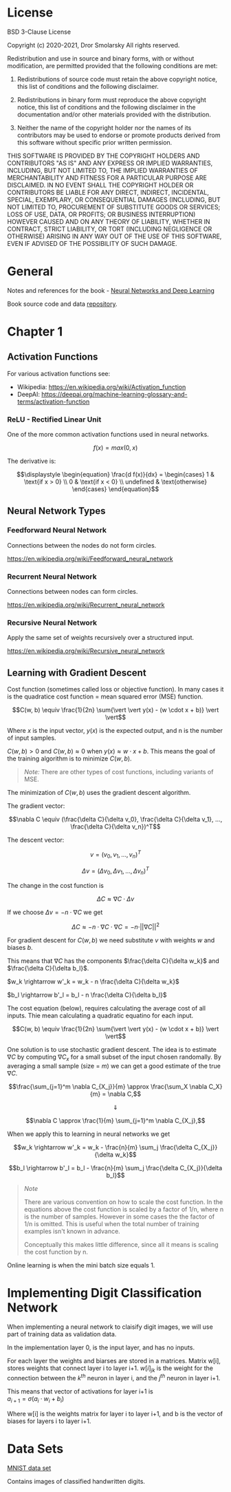 # License

BSD 3-Clause License

Copyright (c) 2020-2021, Dror Smolarsky
All rights reserved.

Redistribution and use in source and binary forms, with or without
modification, are permitted provided that the following conditions are met:

1. Redistributions of source code must retain the above copyright notice,
   this list of conditions and the following disclaimer.

2. Redistributions in binary form must reproduce the above copyright notice,
   this list of conditions and the following disclaimer in the documentation
   and/or other materials provided with the distribution.

3. Neither the name of the copyright holder nor the names of its
   contributors may be used to endorse or promote products derived from
   this software without specific prior written permission.

THIS SOFTWARE IS PROVIDED BY THE COPYRIGHT HOLDERS AND CONTRIBUTORS "AS IS"
AND ANY EXPRESS OR IMPLIED WARRANTIES, INCLUDING, BUT NOT LIMITED TO, THE
IMPLIED WARRANTIES OF MERCHANTABILITY AND FITNESS FOR A PARTICULAR PURPOSE
ARE DISCLAIMED. IN NO EVENT SHALL THE COPYRIGHT HOLDER OR CONTRIBUTORS BE
LIABLE FOR ANY DIRECT, INDIRECT, INCIDENTAL, SPECIAL, EXEMPLARY, OR
CONSEQUENTIAL DAMAGES (INCLUDING, BUT NOT LIMITED TO, PROCUREMENT OF
SUBSTITUTE GOODS OR SERVICES; LOSS OF USE, DATA, OR PROFITS; OR BUSINESS
INTERRUPTION) HOWEVER CAUSED AND ON ANY THEORY OF LIABILITY, WHETHER IN
CONTRACT, STRICT LIABILITY, OR TORT (INCLUDING NEGLIGENCE OR OTHERWISE)
ARISING IN ANY WAY OUT OF THE USE OF THIS SOFTWARE, EVEN IF ADVISED OF THE
POSSIBILITY OF SUCH DAMAGE.

# General

Notes and references for the book -
[Neural Networks and Deep Learning](http://neuralnetworksanddeeplearning.com/)

Book source code and data [repository](https://github.com/mnielsen/neural-networks-and-deep-learning.git).

# Chapter 1

## Activation Functions

For various activation functions see:

- Wikipedia: https://en.wikipedia.org/wiki/Activation_function
- DeepAI: https://deepai.org/machine-learning-glossary-and-terms/activation-function

### ReLU - Rectified Linear Unit

One of the more common activation functions used in neural networks.

```math
\displaystyle
f(x) = max(0, x)
```

The derivative is:

```math
\displaystyle
\begin{equation}
   \frac{d f(x)}{dx} = \begin{cases}
      1 & \text{if x > 0} \\
      0 & \text{if x < 0} \\
      undefined & \text{otherwise}
   \end{cases}
\end{equation}
```

## Neural Network Types

### Feedforward Neural Network

Connections between the nodes do not form circles.

https://en.wikipedia.org/wiki/Feedforward_neural_network

### Recurrent Neural Network

Connections between nodes can form circles.

https://en.wikipedia.org/wiki/Recurrent_neural_network

### Recursive Neural Network

Apply the same set of weights recursively over a structured input.

https://en.wikipedia.org/wiki/Recursive_neural_network

## Learning with Gradient Descent

Cost function (sometimes called loss or objective function). In many cases it
is the quadratice cost function = mean squared error (MSE) function.

```math
C(w, b) \equiv \frac{1}{2n} \sum{\vert \vert y(x) - (w \cdot x + b)} \vert \vert
```

Where $x$ is the input vector, $y(x)$ is the expected output, and n is the
number of input samples.

$C(w, b) > 0$ and $C(w, b) \approx 0$ when $y(x) \approx w \cdot x + b$. This
means the goal of the training algorithm is to minimize $C(w, b)$.

> _Note:_ There are other types of cost functions, including variants of MSE.

The minimization of $C(w, b)$ uses the gradient descent algorithm.

The gradient vector:

```math
\nabla C \equiv (\frac{\delta C}{\delta v_0}, \frac{\delta C}{\delta v_1}, ...,
\frac{\delta C}{\delta v_n})^T
```

The descent vector:

```math
v = (v_0, v_1, ..., v_n)^T
```

```math
\Delta v = (\Delta v_0, \Delta v_1, ..., \Delta v_n)^T
```

The change in the cost function is

```math
\Delta C \approx \nabla C \cdot \Delta v
```

If we choose $\Delta v = -n \cdot \nabla C$ we get

```math
\Delta C \approx -n \cdot \nabla C \cdot \nabla C =
  -n \cdot \vert \vert \nabla C \vert \vert ^2
```

For gradient descent for $C(w, b)$ we need substitute $v$ with weights $w$ and
biases $b$.

This means that $\nabla C$ has the components $\frac{\delta C}{\delta w_k}$
and $\frac{\delta C}{\delta b_l}$.

$w_k \rightarrow w'_k = w_k - n \frac{\delta C}{\delta w_k}$

$b_l \rightarrow b'_l = b_l - n \frac{\delta C}{\delta b_l}$

The cost equation (below), requires calculating the average cost of all inputs.
Thie mean calculating a quadratic equatino for each input.

```math
C(w, b) \equiv \frac{1}{2n} \sum{\vert \vert y(x) - (w \cdot x + b)} \vert \vert
```

One solution is to use stochastic gradient descent. The idea is to estimate
$\nabla C$ by computing $\nabla C_x$ for a small subset of the input chosen
randomally. By averaging a small sample (size = $m$) we can get a good estimate
of the true $\nabla C$.

```math
\frac{\sum_{j=1}^m \nabla C_{X_j}}{m} \approx \frac{\sum_X \nabla C_X}{m} = \nabla C,
```

```math
\Downarrow
```

```math
\nabla C \approx \frac{1}{m} \sum_{j=1}^m \nabla C_{X_j},
```

When we apply this to learning in neural networks we get

```math
w_k \rightarrow w'_k =
w_k - \frac{n}{m} \sum_j \frac{\delta C_{X_j}}{\delta w_k}
```

```math
b_l \rightarrow b'_l =
b_l - \frac{n}{m} \sum_j \frac{\delta C_{X_j}}{\delta b_l}
```

> _Note_
>
> There are various convention on how to scale the cost function. In the
> equations above the cost function is scaled by a factor of 1/n, where n is the
> number of samples. However in some cases the the factor of 1/n is omitted.
> This is useful when the total number of training examples isn't known in
> advance.
>
> Conceptually this makes little difference, since all it means is scaling the
> cost function by n.

Online learning is when the mini batch size equals 1.

# Implementing Digit Classification Network

When implementing a neural network to claisify digit images, we will use part of
training data as validation data.

In the implementation layer 0, is the input layer, and has no inputs.

For each layer the weights and biarses are stored in a matrices. Matrix w\[i\],
stores weights that connect layer i to layer i+1. $w[i]_{jk}$ is the weight for
the connection between the $k^{th}$ neuron in layer i, and the $j^{th}$ neuron
in layer i+1.

This means that vector of activations for layer i+1 is</br>
$a_{i+1} = \sigma(a_i \cdot w_i + b_i)$

Where w[i] is the weights matrix for layer i to layer i+1, and b is the vector
of biases for layers i to layer i+1.

# Data Sets

[MNIST data set](http://yann.lecun.com/exdb/mnist/)

Contains images of classified handwritten digits.
